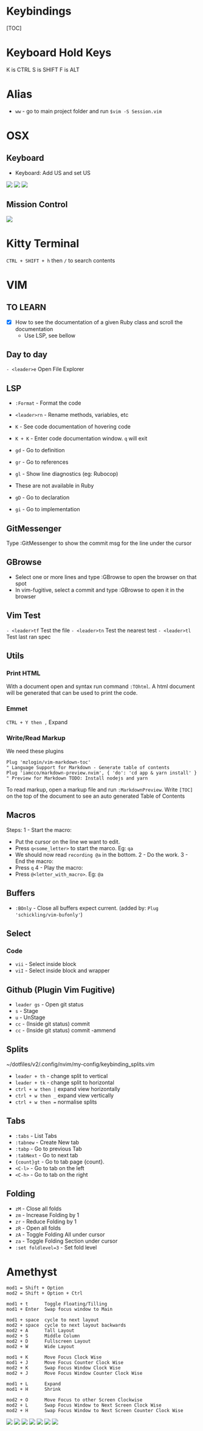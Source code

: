 # Keybindings
[TOC]

# Keyboard Hold Keys
K is CTRL
S is SHIFT
F is ALT

# Alias
- `ww` - go to main project folder and run `$vim -S Session.vim`

# OSX
## Keyboard
- Keyboard: Add US and set US
<img src='./img/Keyboard.png'>
<img src='./img/keyboard_shortcuts_00.png'>
<img src='./img/keyboard_shortcuts_01.png'>

## Mission Control
<img src='./img/OSX__mission_control.png'>

# Kitty Terminal
`CTRL + SHIFT + h` then `/` to search contents

# VIM
## TO LEARN
- [x] How to see the documentation of a given Ruby class and scroll the documentation
  - Use LSP, see bellow

## Day to day
`- <leader>e` Open File Explorer


## LSP
- `:Format` - Format the code
- `<leader>rn` - Rename methods, variables, etc
- `K`   - See code documentation of hovering code
- `K + K` - Enter code documentation window. `q` will exit

- `gd` - Go to definition
- `gr` - Go to references
- `gl` - Show line diagnostics (eg: Rubocop)

- These are not available in Ruby
- `gD` - Go to declaration
- `gi` - Go to implementation

## GitMessenger
Type :GitMessenger to show the commit msg for the line under the cursor

## GBrowse
- Select one or more lines and type :GBrowse to open the browser on that spot
- In vim-fugitive, select a commit and type :GBrowse to open it in the browser

## Vim Test
`- <leader>tf` Test the file
`- <leader>tn` Test the nearest test
`- <leader>tl` Test last ran spec

## Utils
### Print HTML
With a document open and syntax run command `:TOhtml`.
A html document will be generated that can be used to print the code.

### Emmet
`CTRL + Y then ,` Expand

### Write/Read Markup
We need these plugins
```
Plug 'mzlogin/vim-markdown-toc'                                        " Language Support for Markdown - Generate table of contents
Plug 'iamcco/markdown-preview.nvim', { 'do': 'cd app & yarn install' } " Preview for Markdown TODO: Install nodejs and yarn
```

To read markup, open a markup file and run `:MarkdownPreview`.
Write `[TOC]` on the top of the document to see an auto generated Table of Contents


## Macros
Steps:
1 - Start the macro:
  - Put the cursor on the line we want to edit.
  - Press `q<some_letter>` to start the marco. Eg: `qa`
  - We should now read `recording @a` in the bottom.
2 - Do the work.
3 - End the macro:
  - Press `q`
4 - Play the macro:
  - Press `@<letter_with_macro>`. Eg: `@a`


## Buffers
- `:BOnly` - Close all buffers expect current. (added by: `Plug 'schickling/vim-bufonly'`)

## Select
### Code
- `vii` - Select inside block
- `viI` - Select inside block and wrapper

## Github (Plugin Vim Fugitive)
- `leader gs` - Open git status
- `s` - Stage
- `u` - UnStage
- `cc` - (Inside git status) commit
- `cc` - (Inside git status) commit -ammend

## Splits
~/dotfiles/v2/.config/nvim/my-config/keybinding_splits.vim
- `leader + th`   - change split to vertical
- `leader + tk`   - change split to horizontal
- `ctrl + w then |` expand view horizontally
- `ctrl + w then _` expand view vertically
- `ctrl + w then =` normalise splits

## Tabs
- `:tabs`     - List Tabs
- `:tabnew`     - Create New tab
- `:tabp`       - Go to previous Tab
- `:tabNext`    - Go to next tab
- `{count}gt`   -  Go to tab page {count}.
- `<C-l>`       - Go to tab on the left
- `<C-h>`       - Go to tab on the right

## Folding
- `zM` - Close all folds
- `zm` - Increase Folding by 1
- `zr` - Reduce Folding by 1
- `zR` - Open all folds
- `zA` - Toggle Folding All under cursor
- `za` - Toggle Folding Section under cursor
- `:set foldlevel=3` - Set fold level

# Amethyst
```
mod1 = Shift + Option
mod2 = Shift + Option + Ctrl

mod1 + t      Toggle Floating/Tilling
mod1 + Enter  Swap focus window to Main

mod1 + space  cycle to next layout
mod2 + space  cycle to next layout backwards
mod2 + A      Tall Layout
mod2 + S      Middle Column
mod2 + D      Fullscreen Layout
mod2 + W      Wide Layout

mod1 + K      Move Focus Clock Wise
mod1 + J      Move Focus Counter Clock Wise
mod2 + K      Swap Focus Window Clock Wise
mod2 + J      Move Focus Window Counter Clock Wise

mod1 + L      Expand
mod1 + H      Shrink

mod2 + O      Move Focus to other Screen Clockwise
mod2 + L      Swap Focus Window to Next Screen Clock Wise
mod2 + H      Swap Focus Window to Next Screen Counter Clock Wise
```
<img src='./img/amethist_00.png' >
<img src='./img/amethist_01.png' >
<img src='./img/amethist_02.png' >
<img src='./img/amethist_03.png' >
<img src='./img/amethist_04.png' >
<img src='./img/amethist_05.png' >
<img src='./img/amethist_06.png' >

